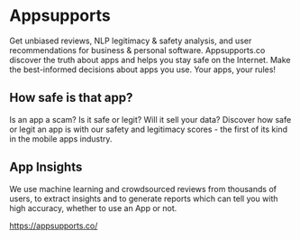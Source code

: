 # Appsupports
Get unbiased reviews, NLP legitimacy &amp; safety analysis, and user recommendations for business &amp; personal software. Appsupports.co discover the truth about apps and helps you stay safe on the Internet. Make the best-informed decisions about apps you use. Your apps, your rules!

## How safe is that app?
Is an app a scam? Is it safe or legit? Will it sell your data? Discover how safe or legit an app is with our safety and legitimacy scores - the first of its kind in the mobile apps industry.

## App Insights
We use machine learning and crowdsourced reviews from thousands of users, to extract insights and to generate reports which can tell you with high accuracy, whether to use an App or not.


https://appsupports.co/
